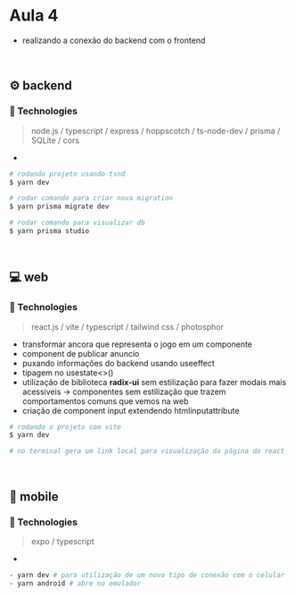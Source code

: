 <h1> Aula 4 </h1>

* realizando a conexão do backend com o frontend

<br />

## ⚙️ backend

### :rocket: Technologies 
> node.js / typescript / express / hoppscotch / ts-node-dev / prisma / SQLite / cors

- 

```bash
# rodando projeto usando tsnd
$ yarn dev

# rodar comando para criar nova migration
$ yarn prisma migrate dev

# rodar comando para visualizar db
$ yarn prisma studio
```

<br />

## 💻 web

### :rocket: Technologies 
> react.js / vite / typescript / tailwind css / photosphor

- transformar ancora que representa o jogo em um componente
- component de publicar anuncio
- puxando informações do backend usando useeffect
- tipagem no usestate<>()
- utilização de biblioteca **radix-ui** sem estilização para fazer modais mais acessiveis -> componentes sem estilização que trazem comportamentos comuns que vemos na web
- criação de component input extendendo htmlinputattribute

```bash
# rodando o projeto com vite
$ yarn dev

# no terminal gera um link local para visualização da página do react
```

<br />

## 📱 mobile

### :rocket: Technologies 
> expo / typescript

- 

```bash
- yarn dev # para utilização de um novo tipo de conexão com o celular
- yarn android # abre no emulador
```